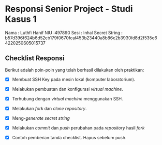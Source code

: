 # Responsi Senior Project - Studi Kasus 1

Nama : Luthfi Hanif
NIU :497890
Sesi : Inhal
Secret String : b57d396f624b6d52eb179f0670fcaf453b23440a8b86e2b3930fd8d2f535e64220250605015737

## Checklist Responsi

Berikut adalah poin-poin yang telah berhasil dilakukan oleh praktikan:

- [x] Membuat SSH Key pada mesin lokal (komputer laboratorium).
- [x] Melakukan pembuatan dan konfigurasi _virtual machine_.
- [x] Terhubung dengan _virtual machine_ menggunakan SSH.
- [x] Melakukan _fork_ dan _clone_ _repository_.
- [x] Meng-_generate_ _secret string_
- [x] Melakukan _commit_ dan _push_ perubahan pada _repository_ hasil _fork_
- [x] Contoh pemberian tanda checklist. Hapus sebelum push.

